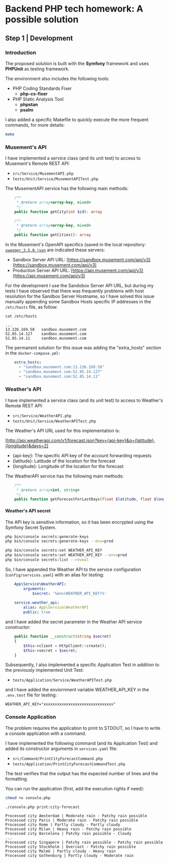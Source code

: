 # Backend PHP tech homework: A possible solution

## Step 1 | Development

### Introduction

The proposed solution is built with the **Symfony** framework and uses **PHPUnit** as testing framework.

The environment also includes the following tools:

- PHP Coding Standards Fixer
  - **php-cs-fixer**
- PHP Static Analysis Tool
  - **phpstan**
  - **psalm**

I also added a specific Makefile to quickly execute the more frequent commands, for more details:

```bash
make
```  

### Musement's API

I have implemented a service class (and its unit test) to access to Musement's Remote REST API:

- `src/Service/MusementAPI.php`
- `tests/Unit/Service/MusementAPITest.php`

The MusementAPI service has the following main methods:

```php
    /**
     * @return array<array-key, mixed>
     */
    public function getCity(int $id): array

    /**
     * @return array<array-key, mixed>
     */
    public function getCities(): array
```

In the Musement's OpenAPI specifics (saved in the local repository: [`swagger_3.5.0.json`](./api.musement.com/swagger_3.5.0.json) are indicated these servers:

- Sandbox Server API URL: [https://sandbox.musement.com/api/v3](https://sandbox.musement.com/api/v3)
- Production Server API URL: [https://api.musement.com/api/v3](https://api.musement.com/api/v3)

For the development I use the Sandobox Server API URL, but during my tests I have observed that there was frequently problems with host resolution for the Sandbox Server Hostname, so I have solved this issue manually appending some Sandbox Hosts specific IP addresses in the `/etc/hosts` file, as follow:  

`cat /etc/hosts`

```console
... 
13.226.169.58   sandbox.musement.com
52.85.14.127    sandbox.musement.com
52.85.14.11     sandbox.musement.com
```

The permanent solution for this issue was adding the "extra_hosts" section in the `docker-compose.yml`:  

```yaml
    extra_hosts:
      - "sandbox.musement.com:13.226.169.58"
      - "sandbox.musement.com:52.85.14.127"
      - "sandbox.musement.com:52.85.14.11"
```

### Weather's API

I have implemented a service class (and its unit test) to access to Weather's Remote REST API:

- `src/Service/WeatherAPI.php`
- `tests/Unit/Service/WeatherAPITest.php`

The Weather's API URL used for this implementation is:

[http://api.weatherapi.com/v1/forecast.json?key={api-key}&q={latitude},{longitude}&days=2]

- {api-key}: The specific API key of the account forwarding requests
- {latitude}: Latitude of the location for the forecast
- {longitude}: Longitude of the location for the forecast

The WeatherAPI service has the following main methods:

```php
    /**
     * @return array<int, string>
     */
    public function getForecastForLastDays(float $latitude, float $longitude): array
```

#### Weather's API secret

The API key is sensitive information, so it has been encrypted using the Symfony Secret System.  

```bash
php bin/console secrets:generate-keys
php bin/console secrets:generate-keys --env=prod
```

```bash
php bin/console secrets:set WEATHER_API_KEY
php bin/console secrets:set WEATHER_API_KEY --env=prod
php bin/console secrets:list --reveal
```

So, I have appended the Weather API to the service configuration (`config/services.yaml`) with an alias for testing:

```yaml
    App\Service\WeatherAPI:
        arguments: 
            $secret: '%env(WEATHER_API_KEY)%'
    
    service.weather_api:
        alias: App\Service\WeatherAPI
        public: true
```

and I have added the secret parameter in the Weather API service constructor:

```php
    public function __construct(string $secret)
    {
        $this->client = HttpClient::create();
        $this->secret = $secret;
    }
```

Subsequently, I also implemented a specific Application Test in addition to the previously implemented Unit Test:

- `tests/Application/Service/WeatherAPITest.php`

and I have added the enviornment variable WEATHER_API_KEY in the `.env.test` file for testing:  

```console
WEATHER_API_KEY="xxxxxxxxxxxxxxxxxxxxxxxxxxxxxxx"
```

### Console Application

The problem requires the application to print to STDOUT, so I have to write a console application with a command.

I have implemented the following command (and its Application Test) and added its constructor arguments in `services.yaml` file:

- `src/Command/PrintCityForecastCommand.php`
- `tests/Application/PrintCityForecastCommandTest.php`

The test verifies that the output has the expected number of lines and the formatting.

You can run the application (first, add the execution rights if need):

```bash
chmod +x console.php
```

```bash
./console.php print:city-forecast
```

```console
Processed city Amsterdam | Moderate rain - Patchy rain possible
Processed city Paris | Moderate rain - Patchy rain possible
Processed city Rome | Partly cloudy - Partly cloudy
Processed city Milan | Heavy rain - Patchy rain possible
Processed city Barcelona | Patchy rain possible - Cloudy
... 
Processed city Singapore | Patchy rain possible - Patchy rain possible
Processed city Stockholm | Overcast - Patchy rain possible
Processed city Malmö | Partly cloudy - Heavy rain
Processed city Gothenburg | Partly cloudy - Moderate rain
```
